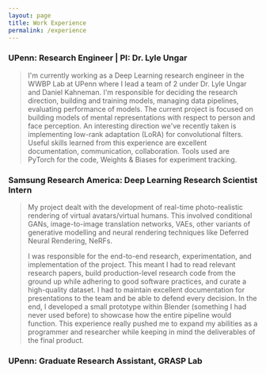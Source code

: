 ```yaml
---
layout: page
title: Work Experience
permalink: /experience
---
```


###  UPenn: Research Engineer | PI: Dr. Lyle Ungar
> I'm currently working as a Deep Learning research engineer in the WWBP Lab at UPenn where I lead a team of 2 under Dr. Lyle Ungar and Daniel Kahneman. I'm responsible for deciding the research direction, building and training models, managing data pipelines, evaluating performance of models. The current project is focused on building models of mental representations with respect to person and face perception. An interesting direction we've recently taken is implementing low-rank adaptation (LoRA) for convolutional filters. Useful skills learned from this experience are excellent documentation, communication, collaboration. Tools used are PyTorch for the code, Weights & Biases for experiment tracking.

### Samsung Research America: Deep Learning Research Scientist Intern
> My project dealt with the development of real-time photo-realistic rendering of virtual avatars/virtual humans. This involved conditional GANs, image-to-image translation networks, VAEs, other variants of generative modelling and neural rendering techniques like Deferred Neural Rendering, NeRFs.
> 
> I was responsible for the end-to-end research, experimentation, and implementation of the project. This meant I had to read relevant research papers, build production-level research code from the ground up while adhering to good software practices, and curate a high-quality dataset. I had to maintain excellent documentation for presentations to the team and be able to defend every decision. In the end, I developed a small prototype within Blender (something I had never used before) to showcase how the entire pipeline would function. This experience really pushed me to expand my abilities as a programmer and researcher while keeping in mind the deliverables of the final product.

### UPenn: Graduate Research Assistant, GRASP Lab



